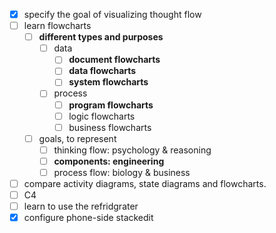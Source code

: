 - [x] specify the goal of visualizing thought flow
- [ ] learn flowcharts
  - [ ] **different types and purposes**
	- [ ] data
	  - [ ] **document flowcharts** 
      - [ ] **data flowcharts** 
	  - [ ] **system flowcharts**  
	- [ ] process
      - [ ] **program flowcharts** 
      - [ ] logic flowcharts
      - [ ] business flowcharts
  - [ ] goals, to represent
    - [ ] thinking flow: psychology & reasoning
    - [ ] **components: engineering**
    - [ ] process flow: biology & business
- [ ] compare activity diagrams, state diagrams and flowcharts.
- [ ] C4
- [ ] learn to use the refridgrater
- [x] configure phone-side stackedit
<!--stackedit_data:
eyJoaXN0b3J5IjpbMTgwMjk4ODc5MCwxOTEyODU4MTkwLDE3Mz
MxNTA2MjcsLTE3ODYzMzAyMzJdfQ==
-->